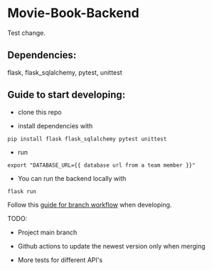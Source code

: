 # Movie-Book-Backend

Test change.
## Dependencies:

flask, flask_sqlalchemy, pytest, unittest

## Guide to start developing:
- clone this repo

- install dependencies with

```
pip install flask flask_sqlalchemy pytest unittest
```

- run 
```
export "DATABASE_URL={{ database url from a team member }}"
```
- You can run the backend locally with

```
flask run
```

Follow this [guide for branch workflow](https://github.com/movie-book-recommender/movie-book-recommender-project/blob/main/Documentation/workflow/branch_workflow.md) when developing.

TODO:
- Project main branch

- Github actions to update the newest version only when merging

- More tests for different API's

